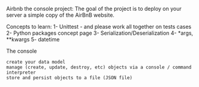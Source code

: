 Airbnb the console project:
The goal of the project is to deploy on your server a simple copy of the AirBnB website.

Concepts to learn:
    1- Unittest - and please work all together on tests cases
    2- Python packages concept page
    3- Serialization/Deserialization
    4- *args, **kwargs
    5- datetime

The console

    create your data model
    manage (create, update, destroy, etc) objects via a console / command interpreter
    store and persist objects to a file (JSON file)
